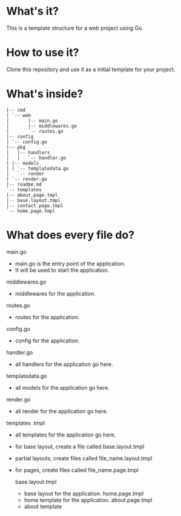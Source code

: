 # What's it?

This is a template structure for a web project using Go.

# How to use it?

Clone this repository and use it as a initial template for your project.

# What's inside?

```
|-- cmd
| `-- web
|       |-- main.go
|       |-- middlewares.go
|       `-- routes.go
|-- config
| `-- config.go
|-- pkg
|   |-- handlers
|   |   `-- handler.go
| |-- models
| | `-- templatedata.go
|   `-- render
| `-- render.go
|-- readme.md
`-- templates
|-- about.page.tmpl
|-- base.layout.tmpl
|-- contact.page.tmpl
`-- home.page.tmpl
```

# What does every file do?

main.go

- main.go is the entry point of the application.
- It will be used to start the application.

middlewares.go

- middlewares for the application.

routes.go

- routes for the application.

config.go

- config for the application.

handler.go

- all handlers for the application go here.

templatedata.go

- all models for the application go here.

render.go

- all render for the application go here.

templates .tmpl

- all templates for the application go here.
- for base layout, create a file called base.layout.tmpl
- partial layouts, create files called file_name.layout.tmpl
- for pages, create files called file_name.page.tmpl

  base.layout.tmpl

  - base layout for the application.
    home.page.tmpl
  - home template for the application.
    about.page.tmpl
  - about template
